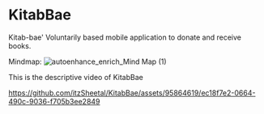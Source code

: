 # KitabBae
Kitab-bae' Voluntarily based mobile application to donate and receive books.

Mindmap:
![autoenhance_enrich_Mind Map (1)](https://github.com/itzSheetal/KitabBae/assets/95864619/c264d767-56e4-450f-86e7-2459ad73023d)

This is the descriptive video of KitabBae

https://github.com/itzSheetal/KitabBae/assets/95864619/ec18f7e2-0664-490c-9036-f705b3ee2849

